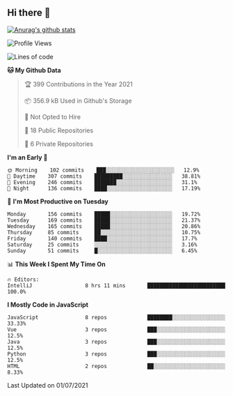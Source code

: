 ## Hi there 👋

[![Anurag's github stats](https://github-readme-stats.vercel.app/api?username=Songwonseok)](https://github.com/anuraghazra/github-readme-stats)



<!--START_SECTION:waka-->
![Profile Views](http://img.shields.io/badge/Profile%20Views-1-blue)

![Lines of code](https://img.shields.io/badge/From%20Hello%20World%20I%27ve%20Written-2.9%20million%20lines%20of%20code-blue)

**🐱 My Github Data** 

> 🏆 399 Contributions in the Year 2021
 > 
> 📦 356.9 kB Used in Github's Storage 
 > 
> 🚫 Not Opted to Hire
 > 
> 📜 18 Public Repositories 
 > 
> 🔑 6 Private Repositories  
 > 
**I'm an Early 🐤** 

```text
🌞 Morning    102 commits    ███░░░░░░░░░░░░░░░░░░░░░░   12.9% 
🌆 Daytime    307 commits    █████████░░░░░░░░░░░░░░░░   38.81% 
🌃 Evening    246 commits    ███████░░░░░░░░░░░░░░░░░░   31.1% 
🌙 Night      136 commits    ████░░░░░░░░░░░░░░░░░░░░░   17.19%

```
📅 **I'm Most Productive on Tuesday** 

```text
Monday       156 commits    █████░░░░░░░░░░░░░░░░░░░░   19.72% 
Tuesday      169 commits    █████░░░░░░░░░░░░░░░░░░░░   21.37% 
Wednesday    165 commits    █████░░░░░░░░░░░░░░░░░░░░   20.86% 
Thursday     85 commits     ██░░░░░░░░░░░░░░░░░░░░░░░   10.75% 
Friday       140 commits    ████░░░░░░░░░░░░░░░░░░░░░   17.7% 
Saturday     25 commits     ░░░░░░░░░░░░░░░░░░░░░░░░░   3.16% 
Sunday       51 commits     █░░░░░░░░░░░░░░░░░░░░░░░░   6.45%

```


📊 **This Week I Spent My Time On** 

```text
🔥 Editors: 
IntelliJ                 8 hrs 11 mins       █████████████████████████   100.0%

```

**I Mostly Code in JavaScript** 

```text
JavaScript               8 repos             ████████░░░░░░░░░░░░░░░░░   33.33% 
Vue                      3 repos             ███░░░░░░░░░░░░░░░░░░░░░░   12.5% 
Java                     3 repos             ███░░░░░░░░░░░░░░░░░░░░░░   12.5% 
Python                   3 repos             ███░░░░░░░░░░░░░░░░░░░░░░   12.5% 
HTML                     2 repos             ██░░░░░░░░░░░░░░░░░░░░░░░   8.33%

```



 Last Updated on 01/07/2021
<!--END_SECTION:waka-->
